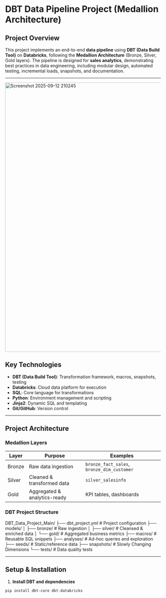 # DBT Data Pipeline Project (Medallion Architecture)

## Project Overview
This project implements an end-to-end **data pipeline** using **DBT (Data Build Tool)** on **Databricks**, following the **Medallion Architecture** (Bronze, Silver, Gold layers). The pipeline is designed for **sales analytics**, demonstrating best practices in data engineering, including modular design, automated testing, incremental loads, snapshots, and documentation.

---


<img width="1908" height="869" alt="Screenshot 2025-09-12 210245" src="https://github.com/user-attachments/assets/d5ef5c1c-8485-4408-9fbf-6e06b1a9b870" />

## Key Technologies
- **DBT (Data Build Tool)**: Transformation framework, macros, snapshots, testing  
- **Databricks**: Cloud data platform for execution  
- **SQL**: Core language for transformations  
- **Python**: Environment management and scripting  
- **Jinja2**: Dynamic SQL and templating  
- **Git/GitHub**: Version control  

---

## Project Architecture

### Medallion Layers
| Layer   | Purpose                         | Examples                        |
|---------|---------------------------------|--------------------------------|
| Bronze  | Raw data ingestion              | `bronze_fact_sales`, `bronze_dim_customer` |
| Silver  | Cleaned & transformed data      | `silver_salesinfo`             |
| Gold    | Aggregated & analytics-ready    | KPI tables, dashboards         |

### DBT Project Structure
DBT_Data_Project_Main/
├── dbt_project.yml # Project configuration
├── models/
│ ├── bronze/ # Raw ingestion
│ ├── silver/ # Cleansed & enriched data
│ └── gold/ # Aggregated business metrics
├── macros/ # Reusable SQL snippets
├── analyses/ # Ad-hoc queries and exploration
├── seeds/ # Static/reference data
├── snapshots/ # Slowly Changing Dimensions
└── tests/ # Data quality tests


---

## Setup & Installation

1. **Install DBT and dependencies**
```bash
pip install dbt-core dbt-databricks

